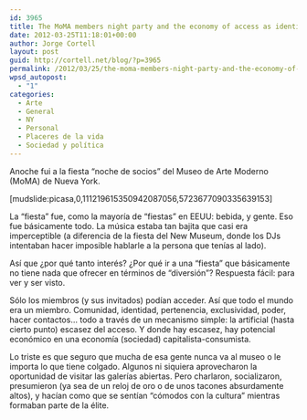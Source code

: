 ```yaml
---
id: 3965
title: The MoMA members night party and the economy of access as identity
date: 2012-03-25T11:18:01+00:00
author: Jorge Cortell
layout: post
guid: http://cortell.net/blog/?p=3965
permalink: /2012/03/25/the-moma-members-night-party-and-the-economy-of-access-as-identity/
wpsd_autopost:
  - "1"
categories:
  - Arte
  - General
  - NY
  - Personal
  - Placeres de la vida
  - Sociedad y polí­tica
---
```

Anoche fui a la fiesta &#8220;noche de socios&#8221; del Museo de Arte Moderno (MoMA) de Nueva York.

[mudslide:picasa,0,111219615350942087056,5723677090335639153]

La &#8220;fiesta&#8221; fue, como la mayoría de &#8220;fiestas&#8221; en EEUU: bebida, y gente. Eso fue básicamente todo. La música estaba tan bajita que casi era imperceptible (a diferencia de la fiesta del New Museum, donde los DJs intentaban hacer imposible hablarle a la persona que tenías al lado).

Así que ¿por qué tanto interés? ¿Por qué ir a una &#8220;fiesta&#8221; que básicamente no tiene nada que ofrecer en términos de &#8220;diversión&#8221;? Respuesta fácil: para ver y ser visto.

Sólo los miembros (y sus invitados) podían acceder. Así que todo el mundo era un miembro. Comunidad, identidad, pertenencia, exclusividad, poder, hacer contactos&#8230; todo a través de un mecanismo simple: la artificial (hasta cierto punto) escasez del acceso. Y donde hay escasez, hay potencial económico en una economía (sociedad) capitalista-consumista.

Lo triste es que seguro que mucha de esa gente nunca va al museo o le importa lo que tiene colgado. Algunos ni siquiera aprovecharon la oportunidad de visitar las galerías abiertas. Pero charlaron, socializaron, presumieron (ya sea de un reloj de oro o de unos tacones absurdamente altos), y hacían como que se sentían &#8220;cómodos con la cultura&#8221; mientras formaban parte de la élite.